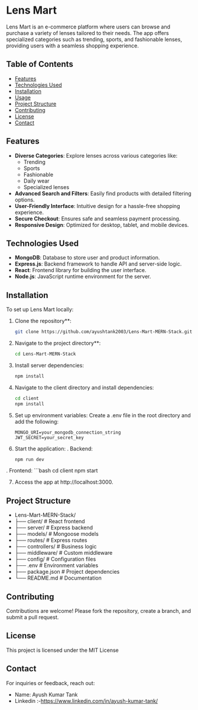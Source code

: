 # Lens Mart

Lens Mart is an e-commerce platform where users can browse and purchase a variety of lenses tailored to their needs. The app offers specialized categories such as trending, sports, and fashionable lenses, providing users with a seamless shopping experience.

## Table of Contents

- [Features](#features)
- [Technologies Used](#technologies-used)
- [Installation](#installation)
- [Usage](#usage)
- [Project Structure](#project-structure)
- [Contributing](#contributing)
- [License](#license)
- [Contact](#contact)

## Features

- **Diverse Categories**: Explore lenses across various categories like:
  - Trending
  - Sports
  - Fashionable
  - Daily wear
  - Specialized lenses
- **Advanced Search and Filters**: Easily find products with detailed filtering options.
- **User-Friendly Interface**: Intuitive design for a hassle-free shopping experience.
- **Secure Checkout**: Ensures safe and seamless payment processing.
- **Responsive Design**: Optimized for desktop, tablet, and mobile devices.

## Technologies Used

- **MongoDB**: Database to store user and product information.
- **Express.js**: Backend framework to handle API and server-side logic.
- **React**: Frontend library for building the user interface.
- **Node.js**: JavaScript runtime environment for the server.

## Installation

To set up Lens Mart locally:

1. Clone the repository**:

   ```bash
   git clone https://github.com/ayushtank2003/Lens-Mart-MERN-Stack.git


2. Navigate to the project directory**:

   ```bash
   cd Lens-Mart-MERN-Stack

3. Install server dependencies:
    ```bash
    npm install

4. Navigate to the client directory and install dependencies:
    ```bash
    cd client
    npm install

5. Set up environment variables: Create a .env file in the root directory and add the following:
    ```env
    MONGO_URI=your_mongodb_connection_string
    JWT_SECRET=your_secret_key

6. Start the application:
  . Backend:
      ```bash
      npm run dev
      
  . Frontend:
      ```bash
      cd client
      npm start

7. Access the app at http://localhost:3000.

## Project Structure
- Lens-Mart-MERN-Stack/
- ├── client/ # React frontend
- ├── server/ # Express backend
- ├── models/ # Mongoose models
- ├── routes/ # Express routes
- ├── controllers/ # Business logic
- ├── middleware/ # Custom middleware
- ├── config/ # Configuration files
- ├── .env # Environment variables
- ├── package.json # Project dependencies
- └── README.md # Documentation

## Contributing
Contributions are welcome! Please fork the repository, create a branch, and submit a pull request.

## License
This project is licensed under the MIT License

## Contact
For inquiries or feedback, reach out:
-  Name: Ayush Kumar Tank
-  Linkedin :-https://www.linkedin.com/in/ayush-kumar-tank/
